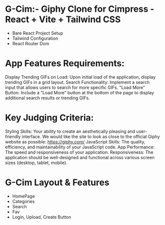 # G-Cim:- Giphy Clone for Cimpress - React + Vite + Tailwind CSS

- Bare React Project Setup
- Tailwind Configuration
- React Router Dom

# App Features Requirements:

Display Trending GIFs on Load: Upon initial load of the application, display trending GIFs in a grid layout.
Search Functionality: Implement a search input that allows users to search for more specific GIFs.
"Load More" Button: Include a "Load More" button at the bottom of the page to display additional search results or trending GIFs.

# Key Judging Criteria:

Styling Skills: Your ability to create an aesthetically pleasing and user-friendly interface. We would like the site to look as close to the official Giphy website as possible: https://giphy.com/
JavaScript Skills: The quality, efficiency, and maintainability of your JavaScript code.
App Performance: The speed and responsiveness of your application.
Responsiveness: The application should be well-designed and functional across various screen sizes (desktop, tablet, mobile).

# G-Cim Layout & Features

- HomePage
- Categories
- Search
- Fav
- Login, Upload, Create Button
